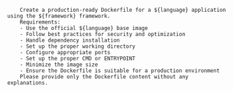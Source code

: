         Create a production-ready Dockerfile for a ${language} application using the ${framework} framework. 
        Requirements:
        - Use the official ${language} base image
        - Follow best practices for security and optimization
        - Handle dependency installation
        - Set up the proper working directory
        - Configure appropriate ports
        - Set up the proper CMD or ENTRYPOINT
        - Minimize the image size
        - Ensure the Dockerfile is suitable for a production environment
        Please provide only the Dockerfile content without any explanations.